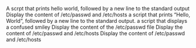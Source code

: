 A scrpt that prints hello world, followed by a new line to the standard output
Display the content of /etc/passwd and /etc/hosts
 a script that prints “Hello, World”, followed by a new line to the standard output.
a script that displays a confused smiley 
Display the content of the /etc/passwd file
Display the content of /etc/passwd and /etc/hosts
Display the content of /etc/passwd and /etc/hosts
